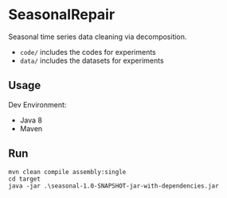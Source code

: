 # SeasonalRepair

Seasonal time series data cleaning via decomposition.

- `code/` includes the codes for experiments
- `data/` includes the datasets for experiments

## Usage

Dev Environment:

- Java 8
- Maven

## Run

```
mvn clean compile assembly:single 
cd target
java -jar .\seasonal-1.0-SNAPSHOT-jar-with-dependencies.jar
```